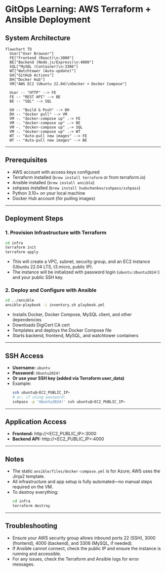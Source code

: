 # GitOps Learning: AWS Terraform + Ansible Deployment

## System Architecture

```mermaid
flowchart TD
  User["User Browser"]
  FE["Frontend (React)\n:3000"]
  BE["Backend (Node.js/Express)\n:4000"]
  SQL["MySQL (Container)\n:3306"]
  WT["Watchtower (Auto-update)"]
  GH["GitHub Actions"]
  DH["Docker Hub"]
  VM["AWS EC2 (Ubuntu 22.04)\nDocker + Docker Compose"]

  User -- "HTTP" --> FE
  FE -- "REST API" --> BE
  BE -- "SQL" --> SQL

  GH -- "Build & Push" --> DH
  DH -- "docker pull" --> VM
  VM -. "docker-compose up" .-> FE
  VM -. "docker-compose up" .-> BE
  VM -. "docker-compose up" .-> SQL
  VM -. "docker-compose up" .-> WT
  WT -- "Auto-pull new images" --> FE
  WT -- "Auto-pull new images" --> BE
```

---

## Prerequisites
- AWS account with access keys configured
- Terraform installed (`brew install terraform` or from terraform.io)
- Ansible installed (`brew install ansible`)
- sshpass installed (`brew install hudochenkov/sshpass/sshpass`)
- Python 3.10+ on your local machine
- Docker Hub account (for pulling images)

---

## Deployment Steps

### 1. **Provision Infrastructure with Terraform**

```sh
cd infra
terraform init
terraform apply
```
- This will create a VPC, subnet, security group, and an EC2 instance (Ubuntu 22.04 LTS, t3.micro, public IP).
- The instance will be initialized with password login (`ubuntu:Ubuntu2024!`) and your public SSH key.

### 2. **Deploy and Configure with Ansible**

```sh
cd ../ansible
ansible-playbook -i inventory.sh playbook.yml
```
- Installs Docker, Docker Compose, MySQL client, and other dependencies
- Downloads DigiCert CA cert
- Templates and deploys the Docker Compose file
- Starts backend, frontend, MySQL, and watchtower containers

---

## SSH Access

- **Username:** `ubuntu`
- **Password:** `Ubuntu2024!`
- **Or use your SSH key (added via Terraform user_data)**
- Example:
  ```sh
  ssh ubuntu@<EC2_PUBLIC_IP>
  # or, if using password:
  sshpass -p 'Ubuntu2024!' ssh ubuntu@<EC2_PUBLIC_IP>
  ```

---

## Application Access
- **Frontend:** http://<EC2_PUBLIC_IP>:3000
- **Backend API:** http://<EC2_PUBLIC_IP>:4000

---

## Notes
- The static `ansible/files/docker-compose.yml` is for Azure; AWS uses the Jinja2 template.
- All infrastructure and app setup is fully automated—no manual steps required on the VM.
- To destroy everything:
  ```sh
  cd infra
  terraform destroy
  ```

---

## Troubleshooting
- Ensure your AWS security group allows inbound ports 22 (SSH), 3000 (frontend), 4000 (backend), and 3306 (MySQL, if needed).
- If Ansible cannot connect, check the public IP and ensure the instance is running and accessible.
- For any issues, check the Terraform and Ansible logs for error messages.
